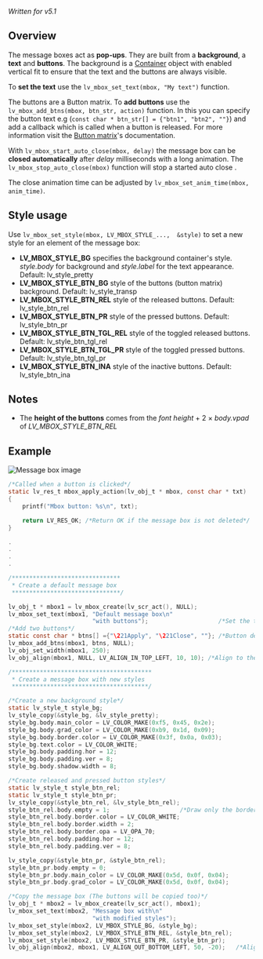 _Written for v5.1_

## Overview

The message boxes act as **pop-ups**. They are built from a **background**, a **text** and **buttons**. The background is a [Container](https://github.com/littlevgl/lvgl/wiki/Container) object with enabled vertical fit to ensure that the text and the buttons are always visible.  

To **set the text** use the `lv_mbox_set_text(mbox, "My text")` function.

The buttons are a Button matrix. To **add buttons** use the `lv_mbox_add_btns(mbox, btn_str, action)` function. In this you can specify the button text e.g (`const char * btn_str[] = {"btn1", "btn2", ""}`) and add a callback which is called when a button is released. For more information visit the [Button matrix](https://github.com/littlevgl/lvgl/wiki/Button-matrix)'s documentation.

With `lv_mbox_start_auto_close(mbox, delay)` the message box can be **closed automatically** after _delay_ milliseconds with a long animation. The `lv_mbox_stop_auto_close(mbox)` function will stop a started auto close .

The close animation time can be adjusted by `lv_mbox_set_anim_time(mbox, anim_time)`.

## Style usage

Use `lv_mbox_set_style(mbox, LV_MBOX_STYLE_...,  &style)` to set a new style for an element of the message box:

- **LV_MBOX_STYLE_BG** specifies the background container's style. _style.body_ for background and _style.label_ for the text appearance. Default: lv_style_pretty
- **LV_MBOX_STYLE_BTN_BG** style of the buttons (button matrix) background. Default: lv_style_transp
- **LV_MBOX_STYLE_BTN_REL** style of the released buttons. Default: lv_style_btn_rel
- **LV_MBOX_STYLE_BTN_PR** style of the pressed buttons. Default: lv_style_btn_pr
- **LV_MBOX_STYLE_BTN_TGL_REL** style of the toggled released buttons. Default: lv_style_btn_tgl_rel
- **LV_MBOX_STYLE_BTN_TGL_PR** style of the toggled pressed buttons. Default: lv_style_btn_tgl_pr
- **LV_MBOX_STYLE_BTN_INA** style of the inactive buttons. Default: lv_style_btn_ina

## Notes

- The **height of the buttons** comes from the _font height_ + 2 × _body.vpad_ of _LV_MBOX_STYLE_BTN_REL_

## Example

![Message box image](https://raw.githubusercontent.com/wiki/littlevgl/lvgl/img/message-box-lv_mbox.png)
```c
/*Called when a button is clicked*/
static lv_res_t mbox_apply_action(lv_obj_t * mbox, const char * txt)
{
    printf("Mbox button: %s\n", txt);

    return LV_RES_OK; /*Return OK if the message box is not deleted*/
}

.
.
.
.

/*******************************
 * Create a default message box
 *******************************/

lv_obj_t * mbox1 = lv_mbox_create(lv_scr_act(), NULL);
lv_mbox_set_text(mbox1, "Default message box\n"
                        "with buttons");                    /*Set the text*/
/*Add two buttons*/
static const char * btns[] ={"\221Apply", "\221Close", ""}; /*Button description. '\221' lv_btnm like control char*/
lv_mbox_add_btns(mbox1, btns, NULL);
lv_obj_set_width(mbox1, 250);
lv_obj_align(mbox1, NULL, LV_ALIGN_IN_TOP_LEFT, 10, 10); /*Align to the corner*/

/****************************************
 * Create a message box with new styles
 ***************************************/

/*Create a new background style*/
static lv_style_t style_bg;
lv_style_copy(&style_bg, &lv_style_pretty);
style_bg.body.main_color = LV_COLOR_MAKE(0xf5, 0x45, 0x2e);
style_bg.body.grad_color = LV_COLOR_MAKE(0xb9, 0x1d, 0x09);
style_bg.body.border.color = LV_COLOR_MAKE(0x3f, 0x0a, 0x03);
style_bg.text.color = LV_COLOR_WHITE;
style_bg.body.padding.hor = 12;
style_bg.body.padding.ver = 8;
style_bg.body.shadow.width = 8;

/*Create released and pressed button styles*/
static lv_style_t style_btn_rel;
static lv_style_t style_btn_pr;
lv_style_copy(&style_btn_rel, &lv_style_btn_rel);
style_btn_rel.body.empty = 1;                    /*Draw only the border*/
style_btn_rel.body.border.color = LV_COLOR_WHITE;
style_btn_rel.body.border.width = 2;
style_btn_rel.body.border.opa = LV_OPA_70;
style_btn_rel.body.padding.hor = 12;
style_btn_rel.body.padding.ver = 8;

lv_style_copy(&style_btn_pr, &style_btn_rel);
style_btn_pr.body.empty = 0;
style_btn_pr.body.main_color = LV_COLOR_MAKE(0x5d, 0x0f, 0x04);
style_btn_pr.body.grad_color = LV_COLOR_MAKE(0x5d, 0x0f, 0x04);

/*Copy the message box (The buttons will be copied too)*/
lv_obj_t * mbox2 = lv_mbox_create(lv_scr_act(), mbox1);
lv_mbox_set_text(mbox2, "Message box with\n"
                        "with modified styles");
lv_mbox_set_style(mbox2, LV_MBOX_STYLE_BG, &style_bg);
lv_mbox_set_style(mbox2, LV_MBOX_STYLE_BTN_REL, &style_btn_rel);
lv_mbox_set_style(mbox2, LV_MBOX_STYLE_BTN_PR, &style_btn_pr);
lv_obj_align(mbox2, mbox1, LV_ALIGN_OUT_BOTTOM_LEFT, 50, -20);   /*Align according to the previous message box */
```